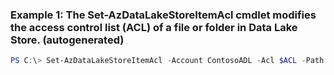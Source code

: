 ### Example 1: The Set-AzDataLakeStoreItemAcl cmdlet modifies the access control list (ACL) of a file or folder in Data Lake Store. (autogenerated)
```powershell
PS C:\> Set-AzDataLakeStoreItemAcl -Account ContosoADL -Acl $ACL -Path /Folder2 -Recurse 
```

